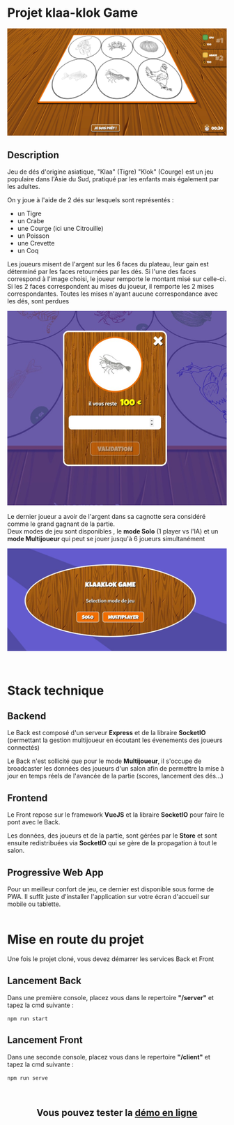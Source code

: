 # Projet klaa-klok Game

![Klaa Klok Game](/client/public/img/screen/faces.jpg "Le jeu du Klaa Klok")

## Description

<p>
    Jeu de dés d'origine asiatique, "Klaa" (Tigre) "Klok" (Courge) est un jeu populaire dans l'Asie du Sud, pratiqué par les enfants mais également par les adultes.    
</p>
<p>
On y joue à l'aide de 2 dés sur lesquels sont représentés : 
</p>
<ul>
<li>un Tigre</li>
<li>un Crabe</li>
<li>une Courge (ici une Citrouille)</li>
<li>un Poisson</li>
<li>une Crevette</li>
<li>un Coq</li>
</ul>
<p>Les joueurs misent de l'argent sur les 6 faces du plateau, leur gain est déterminé par les faces retournées par les dés. Si l'une des faces correspond à l'image choisi, le joueur remporte le montant misé sur celle-ci. Si les 2 faces correspondent au mises du joueur, il remporte les 2 mises correspondantes. Toutes les mises n'ayant aucune correspondance avec les dés, sont perdues
</p>

![Formulaire de mise](/client/public/img/screen/mise.jpg "Formulaire de mise")

<p>
Le dernier joueur a avoir de l'argent dans sa cagnotte sera considéré comme le grand gagnant de la partie.<br>
Deux modes de jeu sont disponibles , le <strong>mode Solo</strong> (1 player vs l'IA) et un <strong>mode Multijoueur</strong> qui peut se jouer jusqu'à 6 joueurs simultanément
</p>

![Modes de jeu](/client/public/img/screen/modes.jpg "Modes de jeu")

<br>

# Stack technique

## Backend

Le Back est composé d'un serveur <strong>Express</strong> et de la libraire <strong>SocketIO</strong> (permettant la gestion multijoueur en écoutant les évenements des joueurs connectés)

Le Back n'est sollicité que pour le mode **Multijoueur**, il s'occupe de broadcaster les données des joueurs d'un salon afin de permettre la mise à jour en temps réels de l'avancée de la partie (scores, lancement des dés...)

## Frontend

Le Front repose sur le framework **VueJS** et la libraire **SocketIO** pour faire le pont avec le Back.

Les données, des joueurs et de la partie, sont gérées par le **Store** et sont ensuite redistribuées via **SocketIO** qui se gère de la propagation à tout le salon.

## Progressive Web App

Pour un meilleur confort de jeu, ce dernier est disponible sous forme de PWA.
Il suffit juste d'installer l'application sur votre écran d'accueil sur mobile ou tablette.
<br>
<br>

# Mise en route du projet

Une fois le projet cloné, vous devez démarrer les services Back et Front

## Lancement Back

Dans une première console, placez vous dans le repertoire **"/server"** et tapez la cmd suivante :

```
npm run start
```

## Lancement Front

Dans une seconde console, placez vous dans le repertoire **"/client"** et tapez la cmd suivante :

```
npm run serve
```

<br>

<h2 align="center">
Vous pouvez tester la <a href="https://klaa-klok.netlify.app/" target="_blank">démo en ligne</a>
</h2>
